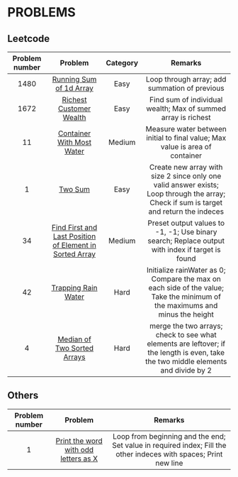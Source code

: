 # PROBLEMS

## Leetcode
| Problem number | Problem | Category | Remarks |
|:-----:|:-----:|:-----:|:----:|
|1480|[Running Sum of 1d Array](./RunningSumOf1dArray.java)|Easy|Loop through array; add summation of previous|
|1672|[Richest Customer Wealth](./RichestCustomerWealth.java)|Easy|Find sum of individual wealth; Max of summed array is richest|
|11|[Container With Most Water](./ContainerWithMostWater.java)|Medium|Measure water between initial to final value; Max value is area of container|
|1|[Two Sum](./TwoSum.java)|Easy|Create new array with size 2 since only one valid answer exists; Loop through the array; Check if sum is target and return the indeces|
|34|[Find First and Last Position of Element in Sorted Array](./FindFirstAndLastPositionOfElementInSortedArray.java)|Medium|Preset output values to -1, -1; Use binary search; Replace output with index if target is found| 
|42|[Trapping Rain Water](./TrappingRainWater.java)|Hard|Initialize rainWater as 0; Compare the max on each side of the value; Take the minimum of the maximums and minus the height|
|4|[Median of Two Sorted Arrays](./MedianOfTwoSortedArrays.java)|Hard|merge the two arrays; check to see what elements are leftover; if the length is even, take the two middle elements and divide by 2|

## Others
| Problem number | Problem | Remarks | 
|:-----:|:-----:|:-----:|
|1| [Print the word with odd letters as X](./Others/WordWithOddLetters.java)|Loop from beginning and the end; Set value in required index; Fill the other indeces with spaces; Print new line|  
